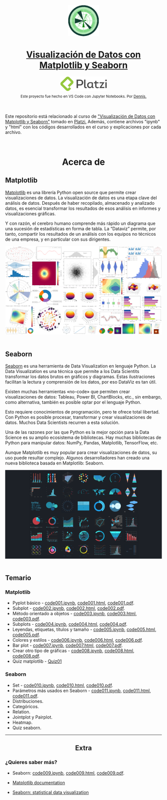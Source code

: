 <p align="center"><a href="https://platzi.com/cursos/matplotlib-seaborn/"><img src="codes/images/logo.png" alt="MarkText" width="100" height="100"></p>

<h1 align="center">Visualización de Datos con Matplotlib y Seaborn</h1>

<div align="center">
  <a href="https://platzi.com">
    <img src="codes/images/platzi.png" width="150" height="47" alt="Platzi">
  </a>
</div>

<div align="center">
  <sub>Este proyecto fue hecho en VS Code con Jupyter Notebooks. Por
    <a href="https://github.com/DensLopez">Dennis.</a>
  </sub>
</div>
<br />
<br />

Este repositorio está relacionado al curso de <a href="https://platzi.com/cursos/matplotlib-seaborn">"Visualización de Datos con Matplotlib y Seaborn"</a> tomado en <a href="https://platzi.com">Platzi.</a> Además, contiene archivos "ipynb" y "html" con los códigos desarrollados en el curso y explicaciones por cada archivo.

<br />

<h1 align="center">Acerca de </h1>

## Matplotlib

[Matplotlib](https://matplotlib.org/) es una librería Python open source que permite crear visualizaciones de datos. La visualización de datos es una etapa clave del análisis de datos. Después de haber recopilado, almacenado y analizado datos, es esencial transformar los resultados de esos análisis en informes y visualizaciones gráficas.

Y con razón, el cerebro humano comprende más rápido un diagrama que una sucesión de estadísticas en forma de tabla. La “Dataviz” permite, por tanto, compartir los resultados de un análisis con los equipos no técnicos de una empresa, y en particular con sus dirigentes.

<div align="center">
  <a href="https://matplotlib.org/">
    <img src="codes/images/matplotlib.png" alt="Matplotlib">
  </a>
</div>
<br />

## **Seaborn**

[Seaborn](https://seaborn.pydata.org/) es una herramienta de Data Visualization en lenguaje Python. La Data Visualization es una técnica que permite a los Data Scientits transformar los datos brutos en gráficos y diagramas. Estas ilustraciones facilitan la lectura y comprensión de los datos, por eso DataViz es tan útil.

Existen muchas herramientas «no-code» que permiten crear visualizaciones de datos: Tableau, Power BI, ChartBlocks, etc., sin embargo, como alternativa, también es posible optar por el lenguaje Python.

Esto requiere conocimientos de programación, pero te ofrece total libertad. Con Python es posible procesar, transformar y crear visualizaciones de datos. Muchos Data Scientists recurren a esta solución.

Una de las razones por las que Python es la mejor opción para la Data Science es su amplio ecosistema de bibliotecas. Hay muchas bibliotecas de Python para manipular datos: NumPy, Pandas, Matplotlib, TensorFlow, etc.

Aunque Matplotlib es muy popular para crear visualizaciones de datos, su uso puede resultar complejo. Algunos desarrolladores han creado una nueva biblioteca basada en Matplotlib: Seaborn.

<div align="center">
  <a href="https://seaborn.pydata.org/">
    <img src="codes/images/seaborn.png" alt="Seaborn">
  </a>
</div>

<br />

## Temario

### Matplotlib

- Pyplot básico - [code001.ipynb](codes/code001.ipynb), [code001.html](codes/html/code001.html), [code001.pdf](codes/pdfs/code001.pdf).
- Subplot - [code002.ipynb](codes/code002.ipynb), [code002.html](codes/html/code002.html), [code002.pdf](codes/pdfs/code002.pdf).
- Método orientado a objetos - [code003.ipynb](codes/code003.ipynb), [code003.html](codes/html/code003.html), [code003.pdf](codes/pdfs/code003.pdf).
- Subplots - [code004.ipynb](codes/code004.ipynb), [code004.html](codes/html/code004.html), [code004.pdf](codes/pdfs/code004.pdf).
- Leyendas, etiquetas, títulos y tamaño - [code005.ipynb](codes/code005.ipynb), [code005.html](codes/html/code005.html), [code005.pdf](codes/pdfs/code005.pdf).
- Colores y estilos - [code006.ipynb](codes/code006.ipynb), [code006.html](codes/html/code006.html), [code006.pdf](codes/pdfs/code006.pdf).
- Bar plot - [code007.ipynb](codes/code007.ipynb), [code007.html](codes/html/code007.html), [code007.pdf](codes/pdfs/code007.pdf).
- Crear otro tipo de gráficas - [code008.ipynb](codes/code008.ipynb), [code008.html](codes/html/code008.html), [code008.pdf](codes/pdfs/code008.pdf).
- Quiz matplotlib - [Quiz01](codes/pdfs/quiz01.pdf)

### Seaborn

- Set - [code010.ipynb](codes/code010.ipynb), [code010.html](codes/html/code010.html), [code010.pdf](codes/pdfs/code010.pdf).
- Parámetros más usados en Seaborn - [code011.ipynb](codes/code011.ipynb), [code011.html](codes/html/code011.html), [code011.pdf](codes/pdfs/code011.pdf).
- Distribuciones.
- Categóricos.
- Relation.
- Jointplot y Pairplot.
- Heatmap.
- Quiz seaborn.

-----------------------------

<h2 align="center">Extra</h2>

### ¿Quieres saber más?

- Seaborn: [code009.ipynb](codes/code009.ipynb), [code009.html](codes/html/code009.html), [code009.pdf](codes/pdfs/code009.pdf).

- [Matplotlib documentation](https://matplotlib.org/stable/index.html)

- [Seaborn: statistical data visualization](https://seaborn.pydata.org/)

<br />
